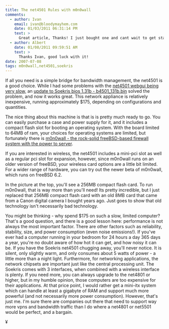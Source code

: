 ```yaml
---
title: The net4501 Rules with m0n0wall 
comments:
  - author: Ivan
    email: ivan@bloodymayhem.com
    date: 01/03/2011 06:31:14 PM
    text: >
      Great article, Thanks! I just bought one and cant wait to get started using it.
  - author: Albert
    date: 01/08/2011 09:59:51 AM
    text: >
      Thanks Ivan, good luck with it!
date: 2007-07-08
tags: m0n0wall,net4501,soekris
---
```


If all you need is a simple bridge for bandwidth management, the net4501 is a good choice. While I had some problems with the <a href="http://www.docunext.com/2007/06/soekris-net4501-m0n0wall-error.html">net4501 webgui being very slow,</a> an <a href="http://www.docunext.com/2007/06/soekris-net4501-bios-update.html">update to Soekris bios 1.31b - b4501_131b.bin</a> solved the problem, and now it works great. This network appliance is relatively inexpensive, running approximately $175, depending on configurations and quantities.

The nice thing about this machine is that is is pretty much ready to go. You can easily purchase a case and power supply for it, and it includes a compact flash slot for booting an operating system. With the board limited to 64MB of ram, your choices for operating systems are limited, but fortunately there is <a href="http://m0n0.ch/wall/" rel="nofollow">m0n0wall - the rock-solid freeBSD-based firewall system with the power to server</a>.

If you are interested in wireless, the net4501 includes a mini-pci slot as well as a regular pci slot for expansion, however, since m0n0wall runs on an older version of freeBSD, your wireless card options are a little bit limited. For a wider range of hardware, you can try out the newer beta of m0n0wall, which runs on freeBSD 6.2.

In the picture at the top, you'll see a 256MB compact flash card. To run m0n0wall, that is way more than you'll need! Its pretty incredible, but I just replaced that 256MB compact flash card with an old 8MB card that came from a Canon digital camera I bought years ago. Just goes to show that old technology isn't necessarily bad technology.

You might be thinking - why spend $175 on such a slow, limited computer? That's a good question, and there is a good lesson here: performance is not always the most important factor. There are other factors such as reliability, stability, size, and power consumption (even noise emissions!). If you've ever had a computer running in your bedroom for 24 hours a day 365 days a year, you're no doubt aware of how hot it can get, and how noisy it can be. If you have the Soekris net4501 chugging away, you'll never notice. It is silent, only slightly warm, and only consumes about 5 watts of power - a little more than a night light. Furthermore, for networking applications, the network chipsets are important just like the central processing unit. The Soekris comes with 3 interfaces, when combined with a wireless interface is plenty. If you need more, you can always upgrade to the net4801 or higher, but in my humble opinion, those computers are too expensive for their applications. At that price point, I would rather get a mini-itx system which can handle at least a gigabyte of RAM and support much more powerful (and not necessarily more power consumption). However, that's just me. I'm sure there are companies out there that need to support way more vpns and bandwidth traffic than I do where a net4801 or net5501 would be perfect, and a bargain.

¥


